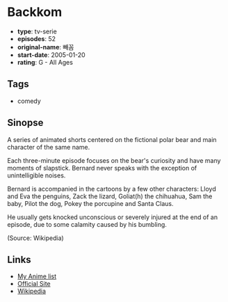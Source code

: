 # Backkom

-   **type**: tv-serie
-   **episodes**: 52
-   **original-name**: 빼꼼
-   **start-date**: 2005-01-20
-   **rating**: G - All Ages

## Tags

-   comedy

## Sinopse

A series of animated shorts centered on the fictional polar bear and main character of the same name.

Each three-minute episode focuses on the bear's curiosity and have many moments of slapstick. Bernard never speaks with the exception of unintelligible noises.

Bernard is accompanied in the cartoons by a few other characters: Lloyd and Eva the penguins, Zack the lizard, Goliat(h) the chihuahua, Sam the baby, Pilot the dog, Pokey the porcupine and Santa Claus.

He usually gets knocked unconscious or severely injured at the end of an episode, due to some calamity caused by his bumbling.

(Source: Wikipedia)

## Links

-   [My Anime list](https://myanimelist.net/anime/12145/Backkom)
-   [Official Site](http://www.bernardbear.com/)
-   [Wikipedia](<http://en.wikipedia.org/wiki/Bernard_(TV_shorts)>)
